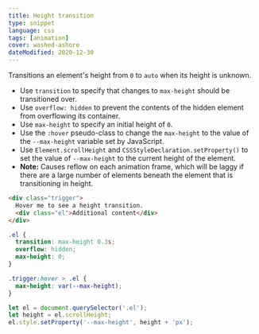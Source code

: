 ```yaml
---
title: Height transition
type: snippet
language: css
tags: [animation]
cover: washed-ashore
dateModified: 2020-12-30
---
```


Transitions an element's height from `0` to `auto` when its height is unknown.

- Use `transition` to specify that changes to `max-height` should be transitioned over.
- Use `overflow: hidden` to prevent the contents of the hidden element from overflowing its container.
- Use `max-height` to specify an initial height of `0`.
- Use the `:hover` pseudo-class to change the `max-height` to the value of the `--max-height` variable set by JavaScript.
- Use `Element.scrollHeight` and `CSSStyleDeclaration.setProperty()` to set the value of `--max-height` to the current height of the element.
- **Note:** Causes reflow on each animation frame, which will be laggy if there are a large number of elements beneath the element that is transitioning in height.

```html
<div class="trigger">
  Hover me to see a height transition.
  <div class="el">Additional content</div>
</div>
```

```css
.el {
  transition: max-height 0.3s;
  overflow: hidden;
  max-height: 0;
}

.trigger:hover > .el {
  max-height: var(--max-height);
}
```

```js
let el = document.querySelector('.el');
let height = el.scrollHeight;
el.style.setProperty('--max-height', height + 'px');
```
